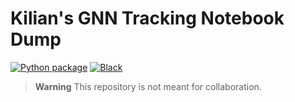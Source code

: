 # Kilian's GNN Tracking Notebook Dump

[![Python package](https://github.com/gnn-tracking/klieret-gnn-tracking-experiments/actions/workflows/test.yaml/badge.svg)](https://github.com/gnn-tracking/klieret-gnn-tracking-experiments/actions/workflows/test.yaml)
[![Black](https://img.shields.io/badge/code%20style-black-000000.svg)](https://github.com/python/black)

> **Warning**
> This repository is not meant for collaboration.
